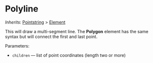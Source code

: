 # Polyline

*Inherits*: [Pointstring](/docs/pointstring) > [Element](/docs/element)

This will draw a multi-segment line. The **Polygon** element has the same syntax but will connect the first and last point.

Parameters:
- `children` — list of point coordinates (length two or more)
